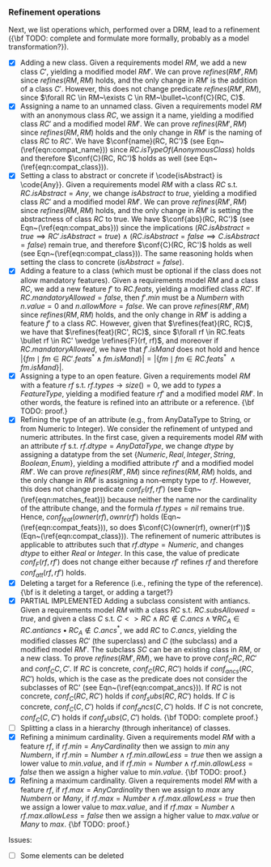 ### Refinement operations

Next, we list operations which, performed over a DRM, lead to a refinement ({\bf TODO: complete and formulate more formally, probably as a model transformation?}).
- [x] Adding a new class.  Given a requirements model $RM$, we add a new class $C'$, yielding a modified model $RM'$. We can prove $refines(RM', RM)$ since $refines(RM, RM)$ holds, and the only change in $RM'$ is the addition of a class $C'$. However, this does not change predicate $refines(RM', RM)$, since $\forall RC \in RM~\exists C \in RM~\bullet~\conf{C}(RC, C)$.
- [x] Assigning a name to an unnamed class. Given a requirements model $RM$ with an anonymous class $RC$, we assign it a name, yielding a modified class $RC'$ and a modified model $RM'$. We can prove $refines(RM', RM)$ since $refines(RM, RM)$ holds and the only change in $RM'$ is the naming of class $RC$ to $RC'$. We have $\conf{name}(RC, RC')$ (see Eqn~(\ref{eqn:compat_name})) since $RC.isTypeOf(AnonymousClass)$ holds and therefore $\conf{C}(RC, RC')$ holds as well (see Eqn~(\ref{eqn:compat_class})).
- [x] Setting a class to abstract or concrete if \code{isAbstract} is \code{Any}}. Given a requirements model $RM$ with a class $RC$ s.t. $RC.isAbstract = Any$, we change $isAbstract$ to $true$, yielding a modified class $RC'$ and a modified model $RM'$. We can prove $refines(RM', RM)$ since $refines(RM, RM)$ holds, and the only change in $RM'$ is setting the abstractness of class $RC$ to true. We have $\conf{abs}(RC, RC')$ (see Eqn~(\ref{eqn:compat_abs})) since the implications $(RC.isAbstract=true \implies RC'.isAbstract=true)~\wedge~ (RC.isAbstract=false \implies C.isAbstract=false)$ remain true, and therefore $\conf{C}(RC, RC')$ holds as well (see Eqn~(\ref{eqn:compat_class})). The same reasoning holds when setting the class to concrete ($isAbstract = false$).
- [x] Adding a feature to a class (which must be optional if the class does not allow mandatory features). Given a requirements model $RM$ and a class $RC$, we add a new feature $f'$ to $RC.feats$, yielding a modified class $RC'$. If $RC.mandatoryAllowed = false$, then $f'.min$ must be a $Number n$ with $n.value=0$ and $n.allowMore = false$. We can prove $refines(RM', RM)$ since $refines(RM, RM)$ holds, and the only change in $RM'$ is adding a feature $f'$ to a class $RC$. However, given that $\refines{feat}(RC, RC)$, we have that $\refines{feat}(RC', RC)$, since $\forall rf \in RC.feats \bullet rf \in RC' \wedge \refines{F}(rf, rf)$, and moreover if $RC.mandatoryAllowed$, we have that $f'.isMand$ does not hold and hence $|\{ fm \mid fm \in RC'.feats^* \wedge fm.isMand \}| =  |\{ fm \mid fm \in RC.feats^*~\wedge fm.isMand \}|$. 
- [x] Assigning a type to an open feature. Given a requirements model $RM$ with a feature $rf$ s.t. $rf.types \rightarrow size()=0$, we add to $types$ a $FeatureType$, yielding a modified feature $rf'$ and a modified model $RM'$. In other words, the feature is refined into an attribute or a reference. {\bf TODO: proof.}
- [x] Refining the type of an attribute (e.g., from AnyDataType to String, or from Numeric to Integer). We consider the refinement of untyped and numeric attributes. In the first case, given a requirements model $RM$ with an attribute $rf$ s.t. $rf.dtype = AnyDataType$, we change $dtype$ by assigning a datatype from the set $\{Numeric, Real, Integer, String, Boolean, Enum\}$, yielding a modified attribute $rf'$ and a modified model $RM'$. We can prove $refines(RM', RM)$ since $refines(RM, RM)$ holds, and the only change in $RM'$ is assigning a non-empty type to $rf$. However, this does not change predicate $conf_F(rf, rf')$ (see Eqn~(\ref{eqn:matches_feat})) because neither the name nor the cardinality of the attribute change, and the formula $rf.types = nil$ remains true. Hence, $conf_{feat}(owner(rf), ownr(rf')$ holds (Eqn~(\ref{eqn:compat_feats})), so does $\conf{C}(owner(rf), owner(rf'))$ (Eqn~(\ref{eqn:compat_class})). The refinement of numeric attributes is applicable to attributes such that $rf.dtype = Numeric$, and changes $dtype$ to either $Real$ or $Integer$. In this case, the value of predicate $conf_F(rf, rf')$ does not change either because $rf'$ refines $rf$ and therefore $conf_{att}(rf, rf')$ holds.
- [x] Deleting a target for a Reference (i.e., refining the type of the reference). {\bf is it deleting a target, or adding a target?}
- [x] PARTIAL IMPLEMENTED Adding a subclass consistent with antiancs. Given a requirements model $RM$ with a class $RC$ s.t. $RC.subsAllowed = true$, and given a class $C$ s.t. $C<>RC \wedge RC \not\in C.ancs \wedge \forall RC_A \in RC.antiancs \bullet RC_A \not\in C.ancs^*$, we add $RC$ to $C.ancs$, yielding the modified classes $RC'$ (the superclass) and $C$ (the subclass) and a modified model $RM'$. The subclass $SC$ can be an existing class in $RM$, or a new class. To prove $refines(RM', RM)$, we have to prove $conf_C{RC, RC'}$ and $conf_C{C, C'}$. If $RC$ is concrete, $conf_C(RC, RC')$ holds if $conf_{ancs}(RC, RC')$ holds, which is the case as the predicate does not consider the subclasses of RC' (see Eqn~(\ref{eqn:compat_ancs})). If $RC$ is not concrete, $conf_C(RC, RC')$ holds if $conf_subs(RC, RC')$ holds. If $C$ is concrete, $conf_C(C, C')$ holds if $conf_ancs(C, C')$ holds. If $C$ is not concrete, $conf_C(C, C')$ holds if $conf_subs(C, C')$ holds. {\bf TODO: complete proof.} 
- [ ] Splitting a class in a hierarchy (through inheritance) of classes.
- [x] Refining a minimum cardinality. Given a requirements model $RM$ with a feature $rf$, if $rf.min = AnyCardinality$ then we assign to $min$ any $Number n$, if $rf.min = Number \wedge rf.min.allowLess = true$ then we assign a lower value to $min.value$, and if $rf.min = Number \wedge rf.min.allowLess = false$ then we assign a higher value to $min.value$. {\bf TODO: proof.} 
- [x] Refining a maximum cardinality. Given a requirements model $RM$ with a feature $rf$, if $rf.max = AnyCardinality$ then we assign to $max$ any $Number n$ or $Many$, if $rf.max = Number \wedge rf.max.allowLess = true$ then we assign a lower value to $max.value$, and if $rf.max = Number \wedge rf.max.allowLess = false$ then we assign a higher value to $max.value$ or $Many$ to $max$. {\bf TODO: proof.}

Issues:
- [ ] Some elements can be deleted